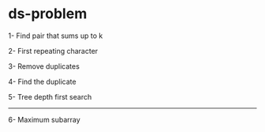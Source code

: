 # ds-problem

1- Find pair that sums up to k

2- First repeating character

3- Remove duplicates

4- Find the duplicate

5- Tree depth first search

--------------------
6- Maximum subarray 